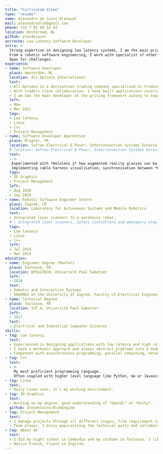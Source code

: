 ```yaml
---
title: "Curriculum Vitae"
type: "resume"
name: Alexandre de Saint Blanquat
mail: alexandredlsb@gmail.com
phone: +33 7 83 89 52 43
location: Ansterdam, NL
github: alexdesaint
accroche: Low Latency Software Developer
intro: >-
  Strong expertise in designing low latency systems, I am the main pricing framework developer of a high frequency trading company.
  From a robotic software engineering, I work with specialist of other disciplines to bring most theoretical aspect to fast and reliable solutions.
  Open for challenges.
experience:
- name: Software Developer
  place: Amsterdam, NL
  location: All Options International
  text:
  - All Options is a derivatives trading company specialized in trading options. I am part of a team of ten software developers dedicated to assure the continuity of the trading platform, implementing new features, and expending to new products.
  - With traders close collaboration, I have built applications covering low latency trading, portfolio management and options hedging. 
  - I am now the main developer on the pricing framework aiming to expand to US products, improve performances for european liquid products and replace the legacy code.
  left:
  - Now
  - Mar 2021
  tags:
  - Low latency
  - Linux
  - C++
  - Project Management
- name: Software Developer Apprentice
  place: Blagnac, FR
  location: Safran Electrical & Power, Interconnection Systems Eurasia
  # location: Safran Electrical & Power, Interconnection Systems Eurasia, Design Office
  text:
  - >-
   Experimented with *Hololens 2* how augmented reality glasses can be used in the plane cabling process. 
   Implementing cable harness visualisation, synchronisation between *Hololens*, and new augmented reality interactions.
  tags:
  - 3D Graphics
  - Project Management
  left:
  - Aug 2020
  - Sep 2019
- name: Robotic Software Engineer Intern
  place: Zagreb, CR
  location: Laboratory for Autonomous Systems and Mobile Robotics
  text:
  - Integrated laser scanners to a warehouse robot.
  # - Integrated laser scanners, safety controllers and emergency stop to a warehouse robot. Made engines controller and a ROS package to decode sensor data stream.
  tags:
  - Low latency
  - Linux
  - C++
  left:
  - Jul 2019
  - Mar 2019
education:
- name: Engineer Degree (Master)
  place: Toulouse, FR
  location: UPSSITECH, Université Paul Sabatier
  left:
  - 2020
  text:
  - Robotic and Interactive Systems
  - ERASMUS at the University of Zagreb, Faculty of Electrical Engineering and Computing
- name: Technical Degree
  place: Toulouse, FR
  location: IUT A, Université Paul Sabatier
  left:
  - 2017
  text:
  - Electrical and Industrial Computer Sciences
skills:
- tag: Low latency
  text:
  - Experienced in designing applications with low latency and high reliability requirements.
  - I have a methodic approach and always abstract problems into a model (state machine, grafcet, block diagram...).
  - Competent with asynchrounous programming, parallel computing, networking and would be interested in learning GPU-accelerated computing.
- tag: C++
  text:
  - >-
    My most proficient programming language.
    Often coupled with higher level language like Python, Go or Javascript.
- tag: Linux
  text:
  - Daily Linux user, it's my working environment.
- tag: 3D Graphics
  text:
  - Working on my engine, good understanding of *OpenGL* or *Unity*.
  github: alexdesaint/BlobEngine
- tag: Project Management
  text:
  - I manage projects through all different stages, from requirement to release, support and handover.
  - Team player, I enjoy popularizing the technical parts and collaboration with specialist of different fields.
- tag: About me
  text:
  - I did my hight school in Cambodia and my studies in Toulouse. I like to take pictures, skiing and having a beer for the after work.
  - Native French, fluent in English.
---
```

